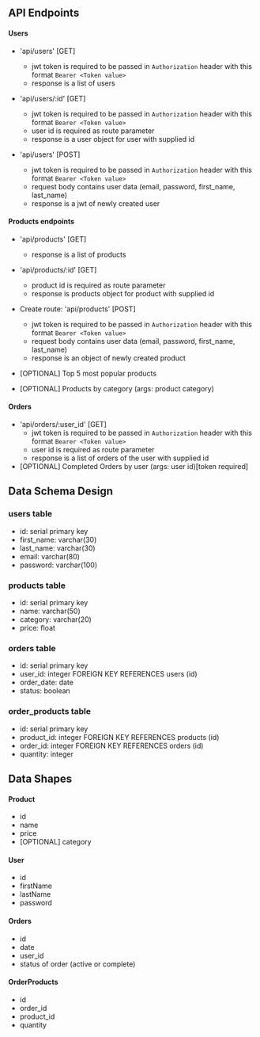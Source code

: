 ## API Endpoints

#### Users

- 'api/users' [GET]

  - jwt token is required to be passed in `Authorization` header with this format `Bearer <Token value>`
  - response is a list of users

- 'api/users/:id' [GET]
  - jwt token is required to be passed in `Authorization` header with this format `Bearer <Token value>`
  - user id is required as route parameter
  - response is a user object for user with supplied id
- 'api/users' [POST]
  - jwt token is required to be passed in `Authorization` header with this format `Bearer <Token value>`
  - request body contains user data (email, password, first_name, last_name)
  - response is a jwt of newly created user

#### Products endpoints

- 'api/products' [GET]

  - response is a list of products

- 'api/products/:id' [GET]

  - product id is required as route parameter
  - response is products object for product with supplied id

- Create route: 'api/products' [POST]
  - jwt token is required to be passed in `Authorization` header with this format `Bearer <Token value>`
  - request body contains user data (email, password, first_name, last_name)
  - response is an object of newly created product
- [OPTIONAL] Top 5 most popular products
- [OPTIONAL] Products by category (args: product category)

#### Orders

- 'api/orders/:user_id' [GET]
  - jwt token is required to be passed in `Authorization` header with this format `Bearer <Token value>`
  - user id is required as route parameter
  - response is a list of orders of the user with supplied id
- [OPTIONAL] Completed Orders by user (args: user id)[token required]

## Data Schema Design

### users table

- id: serial primary key
- first_name: varchar(30)
- last_name: varchar(30)
- email: varchar(80)
- password: varchar(100)

### products table

- id: serial primary key
- name: varchar(50)
- category: varchar(20)
- price: float

### orders table

- id: serial primary key
- user_id: integer FOREIGN KEY REFERENCES users (id)
- order_date: date
- status: boolean

### order_products table

- id: serial primary key
- product_id: integer FOREIGN KEY REFERENCES products (id)
- order_id: integer FOREIGN KEY REFERENCES orders (id)
- quantity: integer

## Data Shapes

#### Product

- id
- name
- price
- [OPTIONAL] category

#### User

- id
- firstName
- lastName
- password

#### Orders

- id
- date
- user_id
- status of order (active or complete)

#### OrderProducts

- id
- order_id
- product_id
- quantity

